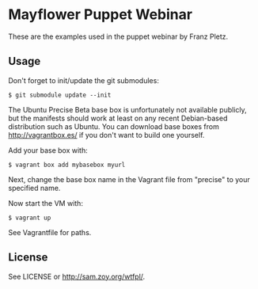 # Mayflower Puppet Webinar

These are the examples used in the puppet webinar by Franz Pletz.

## Usage

Don't forget to init/update the git submodules:

    $ git submodule update --init

The Ubuntu Precise Beta base box is unfortunately not available publicly, but
the manifests should work at least on any recent Debian-based distribution
such as Ubuntu. You can download base boxes from http://vagrantbox.es/ if you
don't want to build one yourself.

Add your base box with:

    $ vagrant box add mybasebox myurl

Next, change the base box name in the Vagrant file from "precise" to your
specified name.

Now start the VM with:

    $ vagrant up

See Vagrantfile for paths.

## License

See LICENSE or http://sam.zoy.org/wtfpl/.
